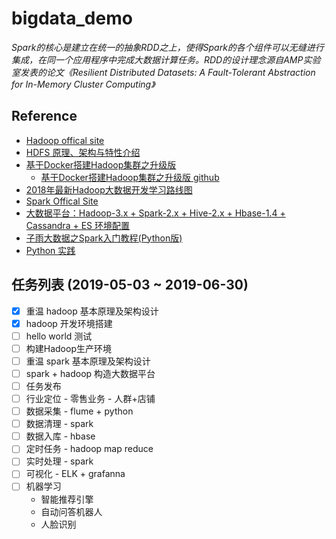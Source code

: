 # bigdata_demo
*Spark的核心是建立在统一的抽象RDD之上，使得Spark的各个组件可以无缝进行集成，在同一个应用程序中完成大数据计算任务。RDD的设计理念源自AMP实验室发表的论文《Resilient Distributed Datasets: A Fault-Tolerant Abstraction for In-Memory Cluster Computing》*

## Reference
- [Hadoop offical site](http://hadoop.apache.org/)
- [HDFS 原理、架构与特性介绍](https://www.open-open.com/lib/view/open1376228205209.html)
- [基于Docker搭建Hadoop集群之升级版](https://kiwenlau.com/2016/06/12/160612-hadoop-cluster-docker-update/)
  - [基于Docker搭建Hadoop集群之升级版 github](https://github.com/kiwenlau/hadoop-cluster-docker)
- [2018年最新Hadoop大数据开发学习路线图](https://blog.csdn.net/sinat_38648491/article/details/79032396)
- [Spark Offical Site](http://spark.apache.org/)
- [大数据平台：Hadoop-3.x + Spark-2.x + Hive-2.x + Hbase-1.4 + Cassandra + ES 环境配置](https://blog.csdn.net/lovebyz/article/details/83346458)
- [子雨大数据之Spark入门教程(Python版)](http://dblab.xmu.edu.cn/blog/1709-2/)
- [Python 实践](https://www.cnblogs.com/miqi1992/p/8082471.html)

## 任务列表 (2019-05-03 ~ 2019-06-30)
- [X] 重温 hadoop 基本原理及架构设计
- [x] hadoop 开发环境搭建
- [ ] hello world 测试
- [ ] 构建Hadoop生产环境
- [ ] 重温 spark 基本原理及架构设计
- [ ] spark + hadoop 构造大数据平台
- [ ] 任务发布
- [ ] 行业定位 - 零售业务 - 人群+店铺 
- [ ] 数据采集 - flume + python
- [ ] 数据清理 - spark
- [ ] 数据入库 - hbase
- [ ] 定时任务 - hadoop map reduce
- [ ] 实时处理 - spark 
- [ ] 可视化 - ELK + grafanna
- [ ] 机器学习
  - 智能推荐引擎
  - 自动问答机器人
  - 人脸识别
